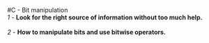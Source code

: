 #C - Bit manipulation
<br>*1* - **Look for the right source of information without too much help.**</br>
<br>*2* - **How to manipulate bits and use bitwise operators.**</br>
